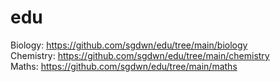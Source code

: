 # edu

Biology: https://github.com/sgdwn/edu/tree/main/biology  
Chemistry: https://github.com/sgdwn/edu/tree/main/chemistry  
Maths: https://github.com/sgdwn/edu/tree/main/maths  
